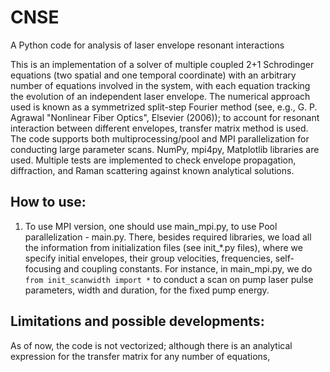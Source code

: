 # CNSE
A Python code for analysis of laser envelope resonant interactions

This is an implementation of a solver of multiple coupled 2+1 Schrodinger equations (two spatial and one temporal coordinate) with an arbitrary number of 
equations involved in the system, with each equation tracking the evolution of an independent laser envelope. The numerical approach used is known as a 
symmetrized split-step Fourier method (see, e.g., G. P. Agrawal "Nonlinear Fiber Optics", Elsevier (2006)); to account for resonant interaction between 
different envelopes, transfer matrix method is used. The code supports both multiprocessing/pool and MPI parallelization for conducting large parameter 
scans. NumPy, mpi4py, Matplotlib libraries are used. Multiple tests are implemented to check envelope propagation, diffraction, and Raman scattering against 
known analytical solutions.

## How to use:

1. To use MPI version, one should use main_mpi.py, to use Pool parallelization - main.py. There, besides required libraries, we load all the information
from initialization files (see init_*.py files), where we specify initial envelopes, their group velocities, frequencies, self-focusing and coupling constants.
For instance, in main_mpi.py, we do `from init_scanwidth import *` to conduct a scan on pump laser pulse parameters, width and duration, for the fixed 
pump energy.


## Limitations and possible developments:
As of now, the code is not vectorized; although there is an analytical expression for the transfer matrix for any number of equations, 
